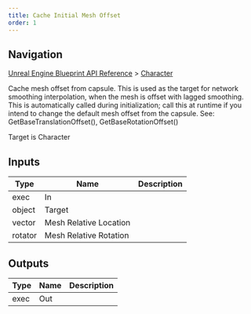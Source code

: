 ```yaml
---
title: Cache Initial Mesh Offset
order: 1
---
```

## Navigation

[Unreal Engine Blueprint API Reference](https://dev.epicgames.com/documentation/en-us/unreal-engine/BlueprintAPI) > [Character](https://dev.epicgames.com/documentation/en-us/unreal-engine/BlueprintAPI/Character)

Cache mesh offset from capsule. This is used as the target for network smoothing interpolation, when the mesh is offset with lagged smoothing.
This is automatically called during initialization; call this at runtime if you intend to change the default mesh offset from the capsule.
See: GetBaseTranslationOffset(), GetBaseRotationOffset()

Target is Character

## Inputs

| Type | Name | Description |
| --- | --- | --- |
| exec | In |  |
| object | Target |  |
| vector | Mesh Relative Location |  |
| rotator | Mesh Relative Rotation |  |

## Outputs

| Type | Name | Description |
| --- | --- | --- |
| exec | Out |  |
